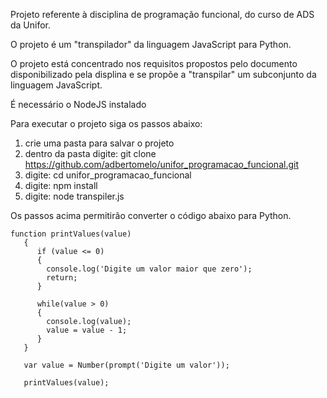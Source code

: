 Projeto referente à disciplina de programação funcional, do curso de ADS da Unifor.

O projeto é um "transpilador" da linguagem JavaScript para Python.

O projeto está concentrado nos requisitos propostos pelo documento disponibilizado pela displina e se propõe a 
"transpilar" um subconjunto da linguagem JavaScript.

É necessário o NodeJS instalado

Para executar o projeto siga os passos abaixo:

1) crie uma pasta para salvar o projeto
2) dentro da pasta digite: git clone https://github.com/adbertomelo/unifor_programacao_funcional.git
3) digite: cd unifor_programacao_funcional
4) digite: npm install
5) digite: node transpiler.js

Os passos acima permitirão converter o código abaixo para Python.

```
function printValues(value)
   {
      if (value <= 0)
      {
        console.log('Digite um valor maior que zero');
        return;
      }
      
      while(value > 0)
      {
        console.log(value);
        value = value - 1;    
      }      
   }  

   var value = Number(prompt('Digite um valor'));
      
   printValues(value);
```   
   
